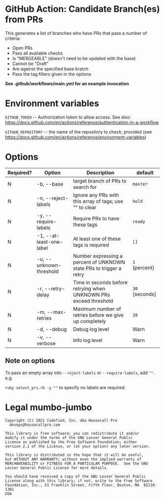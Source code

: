 # GitHub Action: Candidate Branch(es) from PRs

This generates a list of branches who have PRs that pass a number of criteria:
* Open PRs
* Pass all available checks
* Is "MERGEABLE" (doesn't need to be updated with the base)
* Cannot be "Draft"
* Are against the specified base bratch
* Pass the tag filters given in the options

**See .github/workflows/main.yml for an example invocation**

# Environment variables

`GITHUB_TOKEN` -- Authorization token to allow access. See also: https://docs.github.com/en/actions/reference/authentication-in-a-workflow

`GITHUB_REPOSITORY` -- the name of the repository to check; provided (see https://docs.github.com/en/actions/reference/environment-variables)

# Options

| Required? | Option                   | Description                                                         | default        |
|-----------|--------------------------|---------------------------------------------------------------------|----------------|
| N         | -b, --base               | target branch of PRs to search for                                  | `master`       |
| N         | -n, --reject-labels      | Ignore any PRs with this array of tags; use "" to clear             | `hold`         |
| N         | -y, --require-labels     | Require PRs to have these tags                                      | `ready`        |
| N         | -1, --at-least-one-label | At least one of these tags is required                              | `[]`           |
| N         | -u, --unknown-threshold  | Number expressing a percent of UNKNOWN state PRs to trigger a retry | `1`  [percent] |
| N         | -r, --retry-delay        | Time in seconds before retrying when UNKNOWN PRs exceed threshold   | `30` [seconds] |
| N         | -m, --max-retries        | Maximum number of retries before we give up completely              | `10`           |
| N         | -d, --debug              | Debug log level                                                     | Warn           |
| N         | -v, --verbose            | Info log level                                                      | Warn           |


## Note on options

To pass an empty array into `--reject-labels` or `--require-labels`, add `""`. e.g.

`ruby select_prs.rb -y ""` to specify no labels are required.

# Legal mumbo-jumbo

    Copyright (C) 2021 Codefied, Inc. dba Housecall Pro
	  devops@housecallpro.com

    This library is free software; you can redistribute it and/or
    modify it under the terms of the GNU Lesser General Public
    License as published by the Free Software Foundation; either
    version 2.1 of the License, or (at your option) any later version.

    This library is distributed in the hope that it will be useful,
    but WITHOUT ANY WARRANTY; without even the implied warranty of
    MERCHANTABILITY or FITNESS FOR A PARTICULAR PURPOSE.  See the GNU
    Lesser General Public License for more details.

    You should have received a copy of the GNU Lesser General Public
    License along with this library; if not, write to the Free Software
    Foundation, Inc., 51 Franklin Street, Fifth Floor, Boston, MA  02110-1301
    USA
